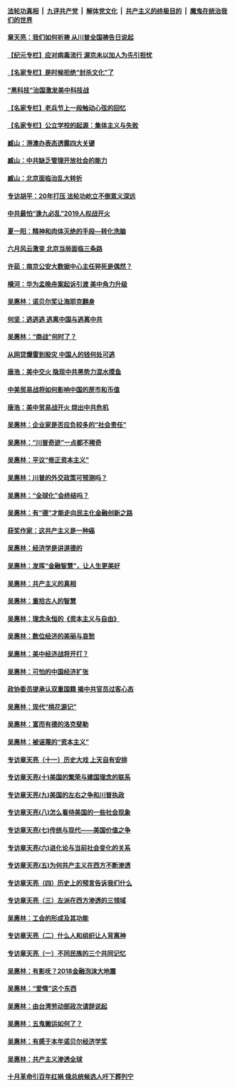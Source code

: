 

####  [法轮功真相](../../../../basic/blob/master/README.md?t=07020101) &nbsp;|&nbsp; [九评共产党](../../../../9ping.md/blob/master/README.md?t=07020101) &nbsp;|&nbsp; [解体党文化](../../../../jtdwh.md/blob/master/README.md?t=07020101)  &nbsp;|&nbsp; [共产主义的终极目的](../../../../gczydzjmd.md/blob/master/README.md?t=07020101) &nbsp;|&nbsp; [魔鬼在统治我们的世界](../../../../mgztzwmdsj.md/blob/master/README.md?t=07020101) 

#### [章天亮：我们如何祈祷 从川普全国祷告日说起](../pages/nsc423/n11944627.md?t=07020101) 

#### [【纪元专栏】应对病毒流行 渥京未以加人为先引担忧](../pages/nsc423/n11875714.md?t=07020101) 

#### [【名家专栏】是时候拒绝“封杀文化”了](../pages/nsc423/n11814093.md?t=07020101) 

#### [“黑科技”治国激发美中科技战](../pages/nsc423/n11638056.md?t=07020101) 

#### [【名家专栏】老兵节上一段触动心弦的回忆](../pages/nsc423/n11646016.md?t=07020101) 

#### [【名家专栏】公立学校的起源：集体主义与失败](../pages/nsc423/n11601833.md?t=07020101) 

#### [臧山：港澳办表态透露四大关键](../pages/nsc423/n11421628.md?t=07020101) 

#### [臧山：中共缺乏管理开放社会的能力](../pages/nsc423/n11407457.md?t=07020101) 

#### [臧山：北京面临治乱大转折](../pages/nsc423/n11406895.md?t=07020101) 

#### [专访胡平：20年打压 法轮功屹立不倒意义深远](../pages/nsc423/n11398800.md?t=07020101) 

#### [中共最怕“逢九必乱”2019人权战开火](../pages/nsc423/n11385248.md?t=07020101) 

#### [夏一阳：精神和肉体灭绝的手段—转化洗脑](../pages/nsc423/n11368250.md?t=07020101) 

#### [六月风云激变 北京当局面临三条路](../pages/nsc423/n11313668.md?t=07020101) 

#### [许茹：南京公安大数据中心主任猝死是偶然？](../pages/nsc423/n11064744.md?t=07020101) 

#### [横河：华为孟晚舟案起诉引渡 美中角力升级](../pages/nsc423/n11027230.md?t=07020101) 

#### [吴惠林：诺贝尔奖让海耶克翻身](../pages/nsc423/n10890049.md?t=07020101) 

#### [何坚：逃逃逃 逃离中国与逃离中共](../pages/nsc423/n10592891.md?t=07020101) 

#### [吴惠林：“商战”何时了？](../pages/nsc423/n10573558.md?t=07020101) 

#### [从网贷爆雷到股灾 中国人的钱何处可逃](../pages/nsc423/n10572800.md?t=07020101) 

#### [唐浩：美中交火 隐现中共黑势力混水摸鱼](../pages/nsc423/n10544040.md?t=07020101) 

#### [中美贸易战将如何影响中国的房市和币值](../pages/nsc423/n10543697.md?t=07020101) 

#### [唐浩：美中贸易战开火 烧出中共危机](../pages/nsc423/n10540126.md?t=07020101) 

#### [吴惠林：企业家是否应负较多的“社会责任”](../pages/nsc423/n10535022.md?t=07020101) 

#### [吴惠林：“川普奇迹”一点都不稀奇](../pages/nsc423/n10512808.md?t=07020101) 

#### [吴惠林：平议“修正资本主义”](../pages/nsc423/n10495724.md?t=07020101) 

#### [吴惠林：川普的外交政策可预测吗？](../pages/nsc423/n10462387.md?t=07020101) 

#### [吴惠林：“全球化”会终结吗？](../pages/nsc423/n10452838.md?t=07020101) 

#### [吴惠林：有“德”才能走向民主化金融创新之路](../pages/nsc423/n10432292.md?t=07020101) 

#### [获奖作家：这共产主义是一种癌](../pages/nsc423/n10431541.md?t=07020101) 

#### [吴惠林：经济学是讲道德的](../pages/nsc423/n10398014.md?t=07020101) 

#### [吴惠林：发挥“金融智慧”，让人生更美好](../pages/nsc423/n10375019.md?t=07020101) 

#### [吴惠林：共产主义的真相](../pages/nsc423/n10351394.md?t=07020101) 

#### [吴惠林：重拾古人的智慧](../pages/nsc423/n10337691.md?t=07020101) 

#### [吴惠林：理念永恒的《资本主义与自由》](../pages/nsc423/n10316274.md?t=07020101) 

#### [吴惠林：数位经济的美丽与哀愁](../pages/nsc423/n10292946.md?t=07020101) 

#### [吴惠林：美中经济战将开打？](../pages/nsc423/n10258825.md?t=07020101) 

#### [吴惠林：可怕的中国经济扩张](../pages/nsc423/n10219147.md?t=07020101) 

#### [政协委员提承认双重国籍 揭中共官员过客心态](../pages/nsc423/n10208809.md?t=07020101) 

#### [吴惠林：现代“桃花源记”](../pages/nsc423/n10185234.md?t=07020101) 

#### [吴惠林：富而有德的洛克斐勒](../pages/nsc423/n10142264.md?t=07020101) 

#### [吴惠林：被诬蔑的“资本主义”](../pages/nsc423/n10124816.md?t=07020101) 

#### [专访章天亮（十一）历史大戏 上天自有安排](../pages/nsc423/n10094905.md?t=07020101) 

#### [专访章天亮(十)美国的繁荣与建国理念的联系](../pages/nsc423/n10094899.md?t=07020101) 

#### [专访章天亮(九)美国的左右之争和川普执政](../pages/nsc423/n10094889.md?t=07020101) 

#### [专访章天亮(八)怎么看待美国的一些社会现象](../pages/nsc423/n10094857.md?t=07020101) 

#### [专访章天亮(七)传统与现代——美国价值之争](../pages/nsc423/n10093140.md?t=07020101) 

#### [专访章天亮(六)进化论与当前社会变化的关系](../pages/nsc423/n10092036.md?t=07020101) 

#### [专访章天亮(五)为何共产主义在西方不断渗透](../pages/nsc423/n10083620.md?t=07020101) 

#### [专访章天亮（四）历史上的预言告诉我们什么](../pages/nsc423/n10083606.md?t=07020101) 

#### [专访章天亮（三）左派在西方渗透的三领域](../pages/nsc423/n10081115.md?t=07020101) 

#### [吴惠林：工会的形成及其功能](../pages/nsc423/n10080633.md?t=07020101) 

#### [专访章天亮（二）什么人和组织让人背离神](../pages/nsc423/n10076637.md?t=07020101) 

#### [专访章天亮（一）不同民族的三个共同记忆](../pages/nsc423/n10074188.md?t=07020101) 

#### [吴惠林：有影呒？2018金融泡沫大地震](../pages/nsc423/n10040534.md?t=07020101) 

#### [吴惠林：“爱情”这个东西](../pages/nsc423/n10019423.md?t=07020101) 

#### [吴惠林：由台湾劳动部政次请辞说起](../pages/nsc423/n9979679.md?t=07020101) 

#### [吴惠林：五鬼搬运如何了？](../pages/nsc423/n9925338.md?t=07020101) 

#### [吴惠林：有感于本年诺贝尔经济学奖](../pages/nsc423/n9871883.md?t=07020101) 

#### [吴惠林：共产主义渗透全球](../pages/nsc423/n9812748.md?t=07020101) 

#### [十月革命引百年红祸 俄总统候选人吁下葬列宁](../pages/nsc423/n9810182.md?t=07020101) 


